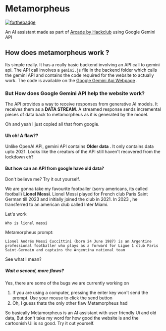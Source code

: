 # Metamorpheus 
[![forthebadge](https://forthebadge.com/images/featured/featured-built-with-love.svg)](https://forthebadge.com)

An AI assistant made as part of [Arcade by Hackclub](https://hackclub.com) using Google Gemini API

## How does metamorpheus work ?

Its simple really. It has a really basic backend involving an API call to gemini api. The API call involves a ```gemini.js``` file in the backend folder which calls the gemini API and contains the code required for the website to actually work. The code is available on the [Google Gemini Api Webpage](https://ai.google.dev/gemini-api?gad_source=1&gclid=Cj0KCQjw-5y1BhC-ARIsAAM_oKnsJ6zuW0wo0H_7arbLcB_cAtHEyUSnmjPYLAZEg22do8rWquJ6QnwaAqKtEALw_wcB) . 

### But How does Google Gemini API help the website work?

The API provides a way to receive responses from generative AI models. It receives them as a **DATA STREAM**. A streamed response sends incremental pieces of data back to metamorpheus as it is generated by the model. 

Oh and yeah I just copied all that from google.

#### Uh oh! A flaw??

Unlike OpenAI API, gemini API contains **Older data** . It only contains data upto 2021. Looks like the creators of the API still haven't recovered from the lockdown eh?

#### But how can an API from google have old data?

Don't believe me? Try it out yourself.

We are gonna take my favourite footballer (sorry americans, its called football) **Lionel Messi**. Lionel Messi played for French club Paris Saint German till 2023 and initially joined the club in 2021. In 2023 , he transferred to an american club called Inter Miami.

Let's work

```Who is lionel messi```

Metamorpheus prompt:

```Lionel Andrés Messi Cuccittini (born 24 June 1987) is an Argentine professional footballer who plays as a forward for Ligue 1 club Paris Saint-Germain and captains the Argentina national team```

See what I mean?


##### Wait a second, more flaws?

Yes, there are some of the bugs we are currently working on

1. If you are using a computer, pressing the enter key won't send the prompt. Use your mouse to click the send button
2. Oh, I guess thats the only other flaw Metamorpheus had

 So basically Metamorpheus is an AI assistant with user friendly Ui and old data, 
But don't take my word for how good the website is and the cartoonish UI is so good. Try it out yourself.
